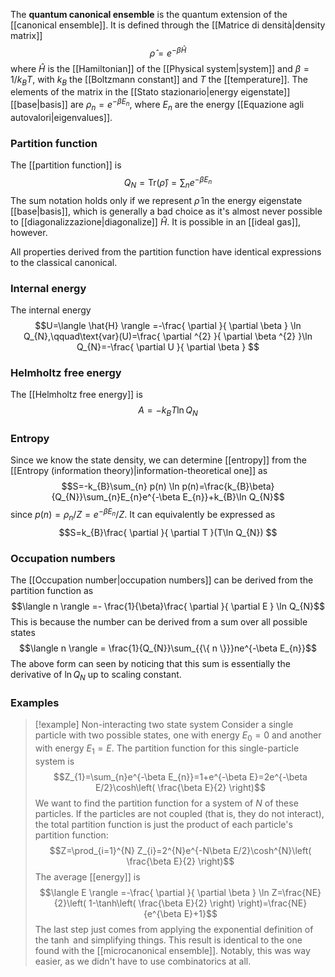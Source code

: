 The **quantum canonical ensemble** is the quantum extension of the [[canonical ensemble]]. It is defined through the [[Matrice di densità|density matrix]]
$$\hat{\rho}=e^{-\beta \hat{H}}$$
where $\hat{H}$ is the [[Hamiltonian]] of the [[Physical system|system]] and $\beta=1/k_{B}T$, with $k_{B}$ the [[Boltzmann constant]] and $T$ the [[temperature]]. The elements of the matrix in the [[Stato stazionario|energy eigenstate]] [[base|basis]] are $\rho_{n}=e^{-\beta E_{n}}$, where $E_{n}$ are the energy [[Equazione agli autovalori|eigenvalues]].
### Partition function
The [[partition function]] is
$$Q_{N}=\text{Tr}(\hat{\rho})=\sum_{n}e^{-\beta E_{n}}$$
The sum notation holds only if we represent $\hat{\rho}$ in the energy eigenstate [[base|basis]], which is generally a bad choice as it's almost never possible to [[diagonalizzazione|diagonalize]] $\hat{H}$. It is possible in an [[ideal gas]], however.

All properties derived from the partition function have identical expressions to the classical canonical.
### Internal energy
The internal energy
$$U=\langle \hat{H} \rangle =-\frac{ \partial  }{ \partial \beta } \ln Q_{N},\qquad\text{var}(U)=\frac{ \partial ^{2} }{ \partial \beta ^{2} }\ln Q_{N}=-\frac{ \partial U  }{ \partial \beta } $$
### Helmholtz free energy
The [[Helmholtz free energy]] is
$$A=-k_{B}T\ln Q_{N}$$
### Entropy
Since we know the state density, we can determine [[entropy]] from the [[Entropy (information theory)|information-theoretical one]] as
$$S=-k_{B}\sum_{n} p(n) \ln p(n)=\frac{k_{B}\beta}{Q_{N}}\sum_{n}E_{n}e^{-\beta E_{n}}+k_{B}\ln Q_{N}$$
since $p(n)=\rho_{n}/Z=e^{-\beta E_{n}}/Z$. It can equivalently be expressed as
$$S=k_{B}\frac{ \partial  }{ \partial T }(T\ln Q_{N}) $$
### Occupation numbers
The [[Occupation number|occupation numbers]] can be derived from the partition function as
$$\langle n \rangle =- \frac{1}{\beta}\frac{ \partial  }{ \partial E } \ln Q_{N}$$
This is because the number can be derived from a sum over all possible states
$$\langle n \rangle = \frac{1}{Q_{N}}\sum_{{\{ n \}}}ne^{-\beta E_{n}}$$
The above form can seen by noticing that this sum is essentially the derivative of $\ln Q_{N}$ up to scaling constant.
### Examples
> [!example] Non-interacting two state system
> Consider a single particle with two possible states, one with energy $E_{0}=0$ and another with energy $E_{1}=E$. The partition function for this single-particle system is
> $$Z_{1}=\sum_{n}e^{-\beta E_{n}}=1+e^{-\beta E}=2e^{-\beta E/2}\cosh\left( \frac{\beta E}{2} \right)$$
> We want to find the partition function for a system of $N$ of these particles. If the particles are not coupled (that is, they do not interact), the total partition function is just the product of each particle's partition function:
> $$Z=\prod_{i=1}^{N} Z_{i}=2^{N}e^{-N\beta E/2}\cosh^{N}\left( \frac{\beta E}{2} \right)$$
> The average [[energy]] is
> $$\langle E \rangle =-\frac{ \partial  }{ \partial \beta } \ln Z=\frac{NE}{2}\left( 1-\tanh\left( \frac{\beta E}{2} \right) \right)=\frac{NE}{e^{\beta E}+1}$$
> The last step just comes from applying the exponential definition of the $\tanh$ and simplifying things. This result is identical to the one found with the [[microcanonical ensemble]]. Notably, this was way easier, as we didn't have to use combinatorics at all.
